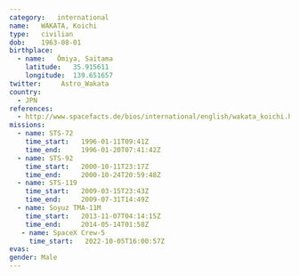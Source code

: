 ```yaml
---
category:	international
name:	WAKATA, Koichi
type:	civilian
dob:	1963-08-01
birthplace:
  - name:	Ōmiya, Saitama
    latitude:	35.915611
    longitude:	139.651657
twitter:	 Astro_Wakata
country:
  - JPN
references:
  - http://www.spacefacts.de/bios/international/english/wakata_koichi.htm
missions:
  - name: STS-72
    time_start:   1996-01-11T09:41Z
    time_end:     1996-01-20T07:41:42Z
  - name: STS-92
    time_start:   2000-10-11T23:17Z
    time_end:     2000-10-24T20:59:48Z
  - name: STS-119
    time_start:   2009-03-15T23:43Z
    time_end:     2009-07-31T14:49Z
  - name: Soyuz TMA-11M
    time_start:   2013-11-07T04:14:15Z
    time_end:     2014-05-14T01:58Z
   - name: SpaceX Crew-5
     time_start:   2022-10-05T16:00:57Z
evas:
gender:	Male
---
```

